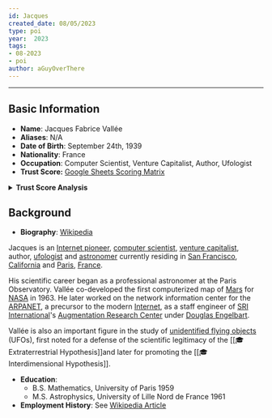 ```yaml
---
id: Jacques
created_date: 08/05/2023
type: poi
year:  2023
tags:
- 08-2023
- poi
author: aGuyOverThere
---
```


----

## Basic Information

- **Name**: Jacques Fabrice Vallée 
- **Aliases**: N/A
- **Date of Birth**: September 24th, 1939
- **Nationality**: France
- **Occupation**: Computer Scientist, Venture Capitalist, Author, Ufologist
- **Trust Score:** [Google Sheets Scoring Matrix](https://docs.google.com/spreadsheets/d/1CUarxE7P1cPwgWXwJzzeWnZGm1c6Wp2Ttazdt3VPM_s/edit?usp=sharing)

<details>
<summary><b>Trust Score Analysis</b></summary>
<IMG src="https://publish-01.obsidian.md/access/1c31a6f93f82a49b0a9eb31193d6cdec/_images/" alt="Trust Score"/>
</details>

## Background

- **Biography**: [Wikipedia](https://en.wikipedia.org/wiki/Jacques_Vall%C3%A9e)

Jacques is an [Internet pioneer](https://en.wikipedia.org/wiki/Internet_pioneer "Internet pioneer"), [computer scientist](https://en.wikipedia.org/wiki/Computer_scientist "Computer scientist"), [venture capitalist](https://en.wikipedia.org/wiki/Venture_capitalist "Venture capitalist"), author, [ufologist](https://en.wikipedia.org/wiki/Ufology "Ufology") and [astronomer](https://en.wikipedia.org/wiki/Astronomer "Astronomer") currently residing in [San Francisco](https://en.wikipedia.org/wiki/San_Francisco "San Francisco"), [California](https://en.wikipedia.org/wiki/California "California") and [Paris](https://en.wikipedia.org/wiki/Paris "Paris"), [France](https://en.wikipedia.org/wiki/France "France").

His scientific career began as a professional astronomer at the Paris Observatory. Vallée co-developed the first computerized map of [Mars](https://en.wikipedia.org/wiki/Mars "Mars") for [NASA](https://en.wikipedia.org/wiki/NASA "NASA") in 1963. He later worked on the network information center for the [ARPANET](https://en.wikipedia.org/wiki/ARPANET "ARPANET"), a precursor to the modern [Internet](https://en.wikipedia.org/wiki/Internet "Internet"), as a staff engineer of [SRI International](https://en.wikipedia.org/wiki/SRI_International "SRI International")'s [Augmentation Research Center](https://en.wikipedia.org/wiki/Augmentation_Research_Center "Augmentation Research Center") under [Douglas Engelbart](https://en.wikipedia.org/wiki/Douglas_Engelbart "Douglas Engelbart").

Vallée is also an important figure in the study of [unidentified flying objects](https://en.wikipedia.org/wiki/Unidentified_flying_object "Unidentified flying object") (UFOs), first noted for a defense of the scientific legitimacy of the [[🎓 Extraterrestrial Hypothesis]]and later for promoting the [[🎓 Interdimensional Hypothesis]].

- **Education**: 
	- B.S. Mathematics, University of Paris 1959
	- M.S. Astrophysics, University of Lille Nord de France 1961
- **Employment History**: See [Wikipedia Article](https://en.wikipedia.org/wiki/Jacques_Vall%C3%A9e)

